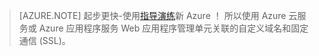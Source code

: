 
> [AZURE.NOTE]
> 起步更快-使用[指导演练](http://support.microsoft.com/kb/2990804)新 Azure ！  所以使用 Azure 云服务或 Azure 应用程序服务 Web 应用程序管理单元关联的自定义域名和固定通信 (SSL)。
